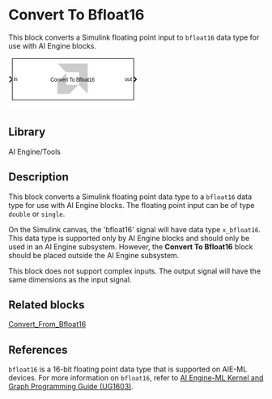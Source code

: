 # Convert To Bfloat16
This block converts a Simulink floating point input to `bfloat16` data type for use with AI Engine blocks.
  
![](./Images/block.png)  

## Library

AI Engine/Tools

## Description

This block converts a Simulink floating point data type to a `bfloat16` data type for use with AI Engine blocks. The floating point input can be of type `double` or `single`.

On the Simulink canvas, the 'bfloat16' signal will have data type `x_bfloat16`. This data type is supported only by AI Engine blocks and should only be used in an AI Engine subsystem. However, the **Convert To Bfloat16** block should be placed outside the AI Engine subsystem.

This block does not support complex inputs. The output signal will have the same dimensions as the input signal.

## Related blocks
[Convert_From_Bfloat16](../Convert_From_Bfloat16/README.md)

## References

`bfloat16` is a 16-bit floating point data type that is supported on AIE-ML devices. For more information on `bfloat16`, refer to [AI Engine-ML Kernel and Graph Programming Guide (UG1603)](https://docs.xilinx.com/r/en-US/ug1603-ai-engine-ml-kernel-graph/Floating-Point-Operations).


